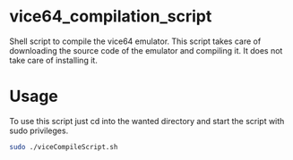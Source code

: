 # vice64_compilation_script
Shell script to compile the vice64 emulator. This script takes care of downloading the source code of the emulator and compiling it. It does not take care of installing it.

# Usage
To use this script just cd into the wanted directory and start the script with sudo privileges.

```bash
sudo ./viceCompileScript.sh
```
